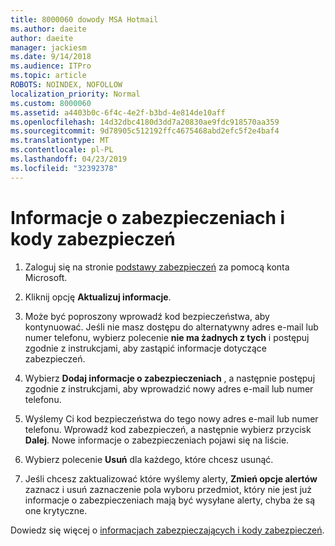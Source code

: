 ```yaml
---
title: 8000060 dowody MSA Hotmail
ms.author: daeite
author: daeite
manager: jackiesm
ms.date: 9/14/2018
ms.audience: ITPro
ms.topic: article
ROBOTS: NOINDEX, NOFOLLOW
localization_priority: Normal
ms.custom: 8000060
ms.assetid: a4403b0c-6f4c-4e2f-b3bd-4e814de10aff
ms.openlocfilehash: 14d32dbc4180d3dd7a20830ae9fdc918570aa359
ms.sourcegitcommit: 9d78905c512192ffc4675468abd2efc5f2e4baf4
ms.translationtype: MT
ms.contentlocale: pl-PL
ms.lasthandoff: 04/23/2019
ms.locfileid: "32392378"
---
```

# <a name="security-info-and-security-codes"></a>Informacje o zabezpieczeniach i kody zabezpieczeń

1. Zaloguj się na stronie [podstawy zabezpieczeń](https://account.microsoft.com/security) za pomocą konta Microsoft. 
    
2. Kliknij opcję **Aktualizuj informacje**. 
    
3. Może być poproszony wprowadź kod bezpieczeństwa, aby kontynuować. Jeśli nie masz dostępu do alternatywny adres e-mail lub numer telefonu, wybierz polecenie **nie ma żadnych z tych** i postępuj zgodnie z instrukcjami, aby zastąpić informacje dotyczące zabezpieczeń. 
    
4. Wybierz **Dodaj informacje o zabezpieczeniach** , a następnie postępuj zgodnie z instrukcjami, aby wprowadzić nowy adres e-mail lub numer telefonu. 
    
5. Wyślemy Ci kod bezpieczeństwa do tego nowy adres e-mail lub numer telefonu. Wprowadź kod zabezpieczeń, a następnie wybierz przycisk **Dalej**. Nowe informacje o zabezpieczeniach pojawi się na liście. 
    
6. Wybierz polecenie **Usuń** dla każdego, które chcesz usunąć. 
    
7. Jeśli chcesz zaktualizować które wyślemy alerty, **Zmień opcje alertów** zaznacz i usuń zaznaczenie pola wyboru przedmiot, który nie jest już informacje o zabezpieczeniach mają być wysyłane alerty, chyba że są one krytyczne. 
    
Dowiedz się więcej o [informacjach zabezpieczających i kody zabezpieczeń](https://support.microsoft.com/help/12428/).
  


